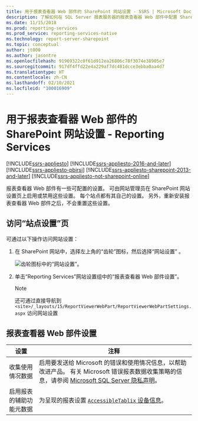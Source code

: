 ```yaml
---
title: 用于报表查看器 Web 部件的 SharePoint 网站设置 - SSRS | Microsoft Docs
description: 了解如何在 SQL Server 报表服务器的报表查看器 Web 部件中配置 SharePoint 站点设置。
ms.date: 11/15/2018
ms.prod: reporting-services
ms.prod_service: reporting-services-native
ms.technology: report-server-sharepoint
ms.topic: conceptual
author: jt000
ms.author: jasontre
ms.openlocfilehash: 91969322c0f61d912ea26806c78f3074e38905e7
ms.sourcegitcommit: 917df4ffd22e4a229af7dc481dcce3ebba0aa4d7
ms.translationtype: HT
ms.contentlocale: zh-CN
ms.lasthandoff: 02/10/2021
ms.locfileid: "100016909"
---
```

# <a name="sharepoint-site-settings-for-the-report-viewer-web-part---reporting-services"></a>用于报表查看器 Web 部件的 SharePoint 网站设置 - Reporting Services

[!INCLUDE[ssrs-appliesto](../../includes/ssrs-appliesto.md)] [!INCLUDE[ssrs-appliesto-2016-and-later](../../includes/ssrs-appliesto-2016-and-later.md)]  [!INCLUDE[ssrs-appliesto-pbirsi](../../includes/ssrs-appliesto-pbirs.md)] [!INCLUDE[ssrs-appliesto-sharepoint-2013-and-later](../../includes/ssrs-appliesto-sharepoint-2013-and-later.md)] [!INCLUDE[ssrs-appliesto-not-sharepoint-online](../../includes/ssrs-appliesto-not-sharepoint-online.md)]

报表查看器 Web 部件有一些可配置的设置。 可由网站管理员在 SharePoint 网站设置页上启用或禁用这些设置。 每个站点都有其自己的设置。 另外，重新安装报表查看器 Web 部件之后，不会重置这些设置。

## <a name="accessing-the-site-settings-page"></a>访问“站点设置”页

可通过以下操作访问网站设置：

1. 在 SharePoint 网站中，选择左上角的“齿轮”图标，然后选择“网站设置” 。

    ![齿轮图标中的“网站设置”。](media/sharepoint-site-settings.png)

2. 单击“Reporting Services”网站设置组中的“报表查看器 Web 部件设置”。

    > [!NOTE]
    > 还可通过直接导航到 `<site>/_layouts/15/ReportViewerWebPart/ReportViewerWebPartSettings.aspx` 访问网站设置

## <a name="report-viewer-web-part-settings"></a>报表查看器 Web 部件设置

|设置|注释|  
|-------------|--------------|  
|收集使用情况数据|启用要发送给 Microsoft 的错误和使用情况信息，以帮助改进产品。 有关 Microsoft 错误报表数据收集策略的信息，请参阅 [Microsoft SQL Server 隐私声明](../../sql-server/sql-server-privacy.md)。|  
|启用报表的辅助功能元数据|为呈现的报表设置 [`AccessibleTablix` 设备信息](../html-device-information-settings.md)。|